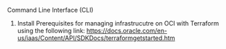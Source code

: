 Command Line Interface (CLI)

1. Install Prerequisites for managing infrastrucutre on OCI with Terraform using the following link:
    https://docs.oracle.com/en-us/iaas/Content/API/SDKDocs/terraformgetstarted.htm
 

